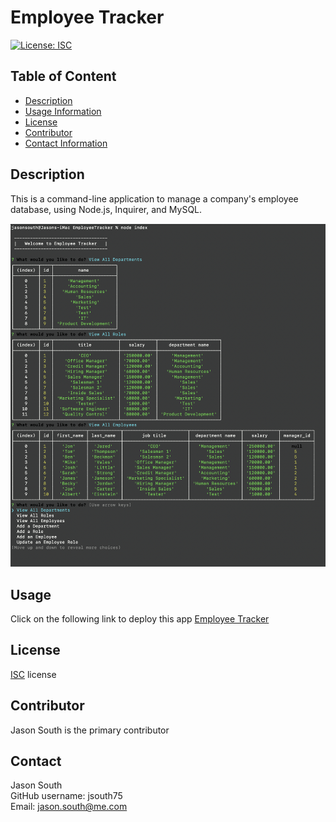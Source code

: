# Employee Tracker

[![License: ISC](https://img.shields.io/badge/License-ISC-blue.svg)](https://opensource.org/licenses/ISC)

## Table of Content
- [Description](#description)
- [Usage Information](#usage)
- [License](#license)
- [Contributor](#contributor)
- [Contact Information](#contact)

## Description

This is a command-line application to manage a company's employee database, using Node.js, Inquirer, and MySQL. 

<img src="./assets/EmployeeTracker_screenshot.png">

## Usage

Click on the following link to deploy this app 
<a href="https://drive.google.com/file/d/1eq7jvWml96JCRpYFipP6qR3uM-QPDnoZ/view" title="EmployeeTracker">Employee Tracker</a>

## License

[ISC](https://choosealicense.com/licenses/isc/) license

## Contributor

Jason South is the primary contributor

## Contact
Jason South <br/>
GitHub username: jsouth75 <br/>
Email: jason.south@me.com
